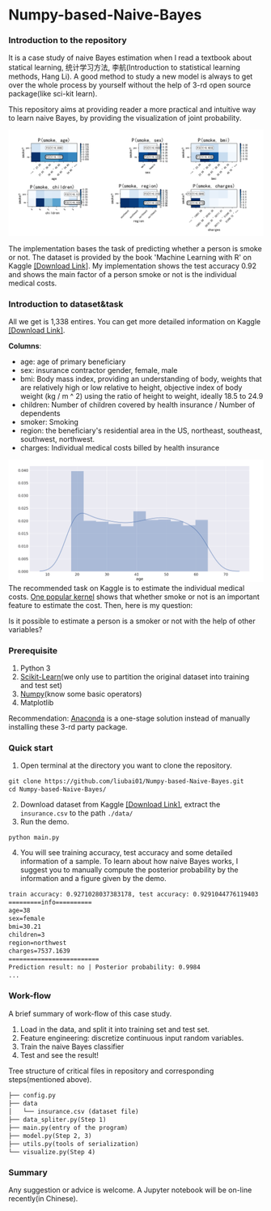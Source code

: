 # Numpy-based-Naive-Bayes
### Introduction to the repository

It is a case study of naive Bayes estimation when I read a textbook about statical learning, 统计学习方法, 李航(Introduction to statistical learning methods, Hang Li). A good method to study a new model is always to get over the whole process by yourself without the help of 3-rd open source package(like sci-kit learn). 

This repository aims at providing reader a more practical and intuitive way to learn naive Bayes, by providing the visualization of joint probability. 

![](https://github.com/liubai01/Numpy-based-Naive-Bayes/blob/master/img/joint_distribution.png)

The implementation bases the task of predicting whether a person is smoke or not. The dataset is provided by the book 'Machine Learning with R' on Kaggle [[Download Link]](https://www.kaggle.com/mirichoi0218/insurance).  My implementation shows the test accuracy 0.92 and shows the main factor of a person smoke or not is the individual medical costs.

### Introduction to dataset&task

All we get is 1,338 entires.  You can get more detailed information on Kaggle  [[Download Link]](https://www.kaggle.com/mirichoi0218/insurance).

**Columns**:

- age: age of primary beneficiary 
- sex: insurance contractor gender, female, male 
- bmi: Body mass index, providing an understanding of body, weights that are relatively high or low relative to height,         objective index of body weight (kg / m ^ 2) using the ratio of height to weight, ideally 18.5 to 24.9 
- children: Number of children covered by health insurance / Number of dependents
- smoker: Smoking
- region: the beneficiary's residential area in the US, northeast, southeast, southwest, northwest.
- charges: Individual medical costs billed by health insurance



![](https://github.com/liubai01/Numpy-based-Naive-Bayes/blob/master/img/age_dist.png)The recommended task on Kaggle is to estimate the individual medical costs. [One popular kernel](https://www.kaggle.com/grosvenpaul/regression-eda-and-statistics-tutorial) shows that whether smoke or not is an important feature to estimate the cost. Then, here is my question:

Is it possible to estimate a person is a smoker or not with the help of other variables?

### Prerequisite

1. Python 3
2. [Scikit-Learn](http://scikit-learn.org/stable/documentation.html)(we only use to partition the original dataset into training and test set)
3. [Numpy](http://www.numpy.org/)(know some basic operators)
4. Matplotlib

Recommendation:  [Anaconda](https://www.anaconda.com/download/) is a one-stage solution instead of manually installing these 3-rd party package.

### Quick start

1. Open terminal at the directory you want to clone the repository.

```shell
git clone https://github.com/liubai01/Numpy-based-Naive-Bayes.git
cd Numpy-based-Naive-Bayes/
```

2. Download dataset from Kaggle [[Download Link]](https://www.kaggle.com/mirichoi0218/insurance), extract the `insurance.csv` to the path `./data/`
3. Run the demo.

```shell
python main.py 
```

4. You will see training accuracy, test accuracy and some detailed information of a sample. To learn about how naive Bayes works, I suggest you to manually compute the posterior probability by the information and a figure given by the demo.

```
train accuracy: 0.9271028037383178, test accuracy: 0.9291044776119403
=========info==========
age=38
sex=female
bmi=30.21
children=3
region=northwest
charges=7537.1639
=========================
Prediction result: no | Posterior probability: 0.9984
...
```

### Work-flow

A brief summary of work-flow of this case study.

1. Load in the data, and split it into training set and test set.
2. Feature engineering: discretize continuous input random variables.
3. Train the naive Bayes classifier
4. Test and see the result!

Tree structure of critical files in repository and corresponding steps(mentioned above).

```
├── config.py
├── data
│   └── insurance.csv (dataset file)
├── data_spliter.py(Step 1)
├── main.py(entry of the program)
├── model.py(Step 2, 3)
├── utils.py(tools of serialization)
└── visualize.py(Step 4)
```

### Summary

Any suggestion or advice is welcome. A Jupyter notebook will be on-line recently(in Chinese).